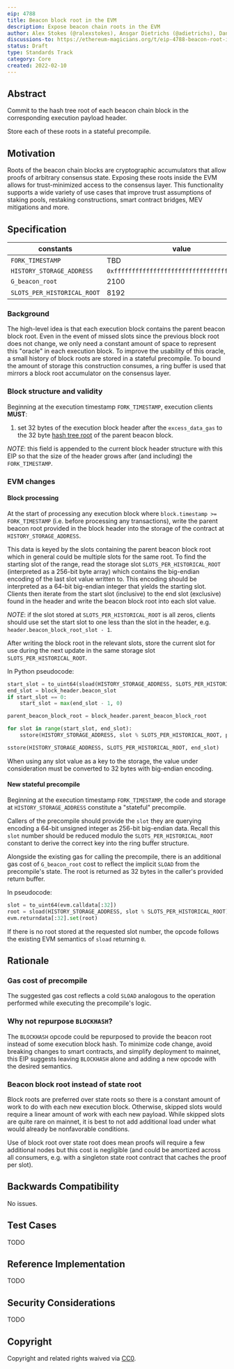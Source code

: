 ```yaml
---
eip: 4788
title: Beacon block root in the EVM
description: Expose beacon chain roots in the EVM
author: Alex Stokes (@ralexstokes), Ansgar Dietrichs (@adietrichs), Danny Ryan (@djrtwo)
discussions-to: https://ethereum-magicians.org/t/eip-4788-beacon-root-in-evm/8281
status: Draft
type: Standards Track
category: Core
created: 2022-02-10
---
```


## Abstract

Commit to the hash tree root of each beacon chain block in the corresponding execution payload header.

Store each of these roots in a stateful precompile.

## Motivation

Roots of the beacon chain blocks are cryptographic accumulators that allow proofs of arbitrary consensus state.
Exposing these roots inside the EVM allows for trust-minimized access to the consensus layer.
This functionality supports a wide variety of use cases that improve trust assumptions of staking pools,
restaking constructions, smart contract bridges, MEV mitigations and more.

## Specification

| constants                   | value                                        | units
|---                          |---                                           |---
| `FORK_TIMESTAMP`            | TBD                                          |
| `HISTORY_STORAGE_ADDRESS`   | `0xfffffffffffffffffffffffffffffffffffffffd` |
| `G_beacon_root`             | 2100                                         | gas
| `SLOTS_PER_HISTORICAL_ROOT` | 8192                                         | slot(s)

### Background

The high-level idea is that each execution block contains the parent beacon block root. Even in the event of missed slots since the previous block root does not change,
we only need a constant amount of space to represent this "oracle" in each execution block. To improve the usability of this oracle, a small history of block roots
are stored in a stateful precompile.
To bound the amount of storage this construction consumes, a ring buffer is used that mirrors a block root accumulator on the consensus layer.

### Block structure and validity

Beginning at the execution timestamp `FORK_TIMESTAMP`, execution clients **MUST**:

1. set 32 bytes of the execution block header after the `excess_data_gas` to the 32 byte [hash tree root](https://github.com/ethereum/consensus-specs/blob/fa09d896484bbe240334fa21ffaa454bafe5842e/ssz/simple-serialize.md#merkleization) of the parent beacon block.

*NOTE*: this field is appended to the current block header structure with this EIP so that the size of the header grows after (and including) the `FORK_TIMESTAMP`.

### EVM changes

#### Block processing

At the start of processing any execution block where `block.timestamp >= FORK_TIMESTAMP` (i.e. before processing any transactions),
write the parent beacon root provided in the block header into the storage of the contract at `HISTORY_STORAGE_ADDRESS`.

This data is keyed by the slots containing the parent beacon block root which in general could be multiple slots for the
same root. To find the starting slot of the range, read the storage slot `SLOTS_PER_HISTORICAL_ROOT` (interpreted as a
256-bit byte array) which contains the big-endian encoding of the last slot value written to. This encoding should be interpreted
as a 64-bit big-endian integer that yields the starting slot.
Clients then iterate from the start slot (inclusive) to the end slot (exclusive) found in the header
and write the beacon block root into each slot value.

*NOTE*: if the slot stored at `SLOTS_PER_HISTORICAL_ROOT` is all zeros, clients should use set the start slot to one less than the
slot in the header, e.g. `header.beacon_block_root_slot - 1`.

After writing the block root in the relevant slots, store the current slot for use during the next update in the same storage slot
`SLOTS_PER_HISTORICAL_ROOT`.

In Python pseudocode:

```python
start_slot = to_uint64(sload(HISTORY_STORAGE_ADDRESS, SLOTS_PER_HISTORICAL_ROOT))
end_slot = block_header.beacon_slot
if start_slot == 0:
    start_slot = max(end_slot - 1, 0)

parent_beacon_block_root = block_header.parent_beacon_block_root

for slot in range(start_slot, end_slot):
    sstore(HISTORY_STORAGE_ADDRESS, slot % SLOTS_PER_HISTORICAL_ROOT, parent_beacon_block_root)

sstore(HISTORY_STORAGE_ADDRESS, SLOTS_PER_HISTORICAL_ROOT, end_slot)
```

When using any slot value as a key to the storage, the value under consideration must be converted to 32 bytes with big-endian encoding.

#### New stateful precompile

Beginning at the execution timestamp `FORK_TIMESTAMP`, the code and storage at `HISTORY_STORAGE_ADDRESS` constitute a "stateful" precompile.

Callers of the precompile should provide the `slot` they are querying encoding a 64-bit unsigned integer as 256-bit big-endian data.
Recall this `slot` number should be reduced modulo the `SLOTS_PER_HISTORICAL_ROOT` constant to derive the correct key into the ring buffer structure.

Alongside the existing gas for calling the precompile, there is an additional gas cost of `G_beacon_root` cost to reflect the implicit `SLOAD` from
the precompile's state. The root is returned as 32 bytes in the caller's provided return buffer.

In pseudocode:

```python
slot = to_uint64(evm.calldata[:32])
root = sload(HISTORY_STORAGE_ADDRESS, slot % SLOTS_PER_HISTORICAL_ROOT)
evm.returndata[:32].set(root)
```

If there is no root stored at the requested slot number, the opcode follows the existing EVM semantics of `sload` returning `0`.

## Rationale

### Gas cost of precompile

The suggested gas cost reflects a cold `SLOAD` analogous to the operation performed while executing the precompile's logic.

### Why not repurpose `BLOCKHASH`?

The `BLOCKHASH` opcode could be repurposed to provide the beacon root instead of some execution block hash.
To minimize code change, avoid breaking changes to smart contracts, and simplify deployment to mainnet, this EIP suggests leaving `BLOCKHASH` alone and adding a new opcode with the desired semantics.

### Beacon block root instead of state root

Block roots are preferred over state roots so there is a constant amount of work to do with each new execution block. Otherwise, skipped slots would require
a linear amount of work with each new payload. While skipped slots are quite rare on mainnet, it is best to not add additional load under what would already
be nonfavorable conditions.

Use of block root over state root does mean proofs will require a few additional nodes but this cost is negligible (and could be amortized across all consumers,
e.g. with a singleton state root contract that caches the proof per slot).

## Backwards Compatibility

No issues.

## Test Cases

TODO

## Reference Implementation

TODO

## Security Considerations

TODO

## Copyright

Copyright and related rights waived via [CC0](../LICENSE.md).
